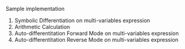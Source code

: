Sample implementation 
1. Symbolic Differentiation on multi-variables expression
2. Arithmetic Calculation
3. Auto-differentitation Forward Mode on multi-variables expression
3. Auto-differentitation Reverse Mode on multi-variables expression

